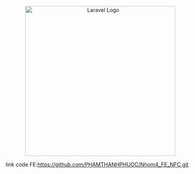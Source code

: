 <p align="center"><a href="https://laravel.com" target="_blank"><img src="https://raw.githubusercontent.com/laravel/art/master/logo-lockup/5%20SVG/2%20CMYK/1%20Full%20Color/laravel-logolockup-cmyk-red.svg" width="400" alt="Laravel Logo"></a></p>

<p align="center">

link code FE:<a href="https://github.com/PHAMTHANHPHUOC/Nhom4_FE_NFC.git">https://github.com/PHAMTHANHPHUOC/Nhom4_FE_NFC.git</a>

</p>





